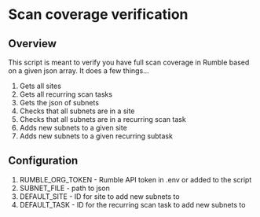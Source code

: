 # Scan coverage verification

## Overview

This script is meant to verify you have full scan coverage in Rumble based on a given json array. It does a few things...

1. Gets all sites
2. Gets all recurring scan tasks
3. Gets the json of subnets
4. Checks that all subnets are in a site
5. Checks that all subnets are in a recurring scan task
6. Adds new subnets to a given site 
7. Adds new subnets to a given recurring subtask 

## Configuration

1. RUMBLE_ORG_TOKEN - Rumble API token in .env or added to the script
2. SUBNET_FILE - path to json
3. DEFAULT_SITE - ID for site to add new subnets to 
4. DEFAULT_TASK - ID for the recurring scan task to add new subnets to 
